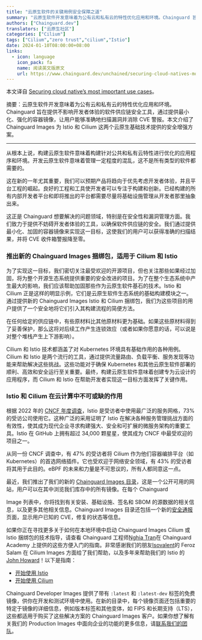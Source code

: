 ```yaml
---
title: "云原生软件的关键用例安全保障之道"
summary: "云原生软件开发意味着为公有云和私有云的特性优化应用和环境。Chainguard 旨在提供不影响开发者体验的软件供应链安全工具，通过提供最小化、强化的容器镜像，让用户能够准确地扫描漏洞并消除 CVE 警报。本文介绍了 Chainguard Images 为 Istio 和 Cilium 这两个云原生基础技术提供的安全增强方案。"
authors: ["Chainguard.dev"]
translators: ["云原生社区"]
categories: ["Cilium"]
tags: ["Cilium","zero trust","cilium","Istio"]
date: 2024-01-10T08:00:00+08:00
links:
  - icon: language
    icon_pack: fa
    name: 阅读英文版原文
    url: https://www.chainguard.dev/unchained/securing-cloud-natives-most-important-use-cases
---
```


本文译自 [Securing cloud native’s most important use cases](https://www.chainguard.dev/unchained/securing-cloud-natives-most-important-use-cases)。

摘要：云原生软件开发意味着为公有云和私有云的特性优化应用和环境。Chainguard 旨在提供不影响开发者体验的软件供应链安全工具，通过提供最小化、强化的容器镜像，让用户能够准确地扫描漏洞并消除 CVE 警报。本文介绍了 Chainguard Images 为 Istio 和 Cilium 这两个云原生基础技术提供的安全增强方案。

---

从根本上说，构建云原生软件意味着构建针对公共和私有云特性进行优化的应用程序和环境。开发云原生软件意味着管理一定程度的混乱，这不是所有类型的软件都需要的。

这在新的一年尤其重要，我们可以预期产品将趋向于优先考虑开发者体验，并且平台工程的崛起。良好的工程和工具使开发者可以专注于构建和创新。已经构建的所有内部开发者平台和即将推出的平台都需要尽量将基础设施管理从开发者那里抽象出来。

这正是 Chainguard 想要解决的问题领域，特别是在安全性和漏洞管理方面。我们致力于提供不妨碍开发者体验的工具，以确保软件供应链的安全。我们通过提供最小化、加固的容器镜像来实现这一目标，这使我们的用户可以获得准确的扫描结果，并将 CVE 收件箱警报降至零。

### 推出新的 Chainguard Images 捆绑包，适用于 Cilium 和 Istio

为了实现这一目标，我们密切关注最受欢迎的开源项目，但也关注那些如果经过加固，将为整个开源生态系统提供重要的安全改进的项目。为了在整个生态系统中产生最大的影响，我们应该帮助加固那些作为云原生软件基石的技术。Istio 和 Cilium 正是这样的明显示例，它们是云原生软件生态系统的基础构建模块之一。通过提供新的 Chainguard Images Istio 和 Cilium 捆绑包，我们为这些项目的用户提供了一个安全地将它们引入其构建流程的简便方法。

在任何给定的供应链中，有些原材料比其他原材料更为基础。如果这些原材料得到了妥善保护，那么这将对后续工作产生连锁效应（或者如果你愿意的话，可以说是对整个堆栈产生上下游影响）。

Cilium 和 Istio 技术都涵盖了对 Kubernetes 环境具有基础作用的各种用例。Cilium 和 Istio 是两个流行的工具，通过提供流量路由、负载平衡、服务发现等功能来帮助解决这些挑战。这些功能对于确保 Kubernetes 和其他云原生软件部署的顺利、高效和安全运行至关重要。最终，构建云原生软件意味着创建专为云设计的应用程序，而 Cilium 和 Istio 在帮助开发者实现这一目标方面发挥了关键作用。

### Istio 和 Cilium 在云计算中不可或缺的作用

根据 2022 年的 [CNCF 年度调查](https://www.cncf.io/reports/cncf-annual-survey-2022/)，Istio 是受访者中使用最广泛的服务网格，73% 的受访公司使用它。这种广泛的采用证明了 Istio 在解决各种服务管理挑战方面的有效性，使其成为现代企业寻求构建强大、安全和可扩展的微服务架构的重要工具。Istio 在 GitHub 上拥有超过 34,000 颗星星，使其成为 CNCF 中最受欢迎的项目之一。

从同一份 CNCF 调查中，有 47% 的受访者将 Cilium 作为他们容器编排平台（如 Kubernetes）的首选网络插件。它也受欢迎于网络安全领域，有 43% 的受访者将其用于此目的。eBPF 的未来和力量是不可思议的，所有人都同意这一点。

最近，我们推出了我们的新的 [Chainguard Images 目录](https://images.chainguard.dev/)，这是一个公开可用的网站，用户可以在其中浏览我们库存中的所有镜像。在每个 Chainguard

 Image 列表中，你将找到有关安装、基础设施、签名和 SBOM 的源数据的相关信息，以及更多其他相关信息。Chainguard Images 目录还包括一个新的[安全通报](https://images.chainguard.dev/security)页面，显示用户已知的 CVE，修复的状态等信息。

如果你正在寻找更多关于如何在本地环境中启动 Chainguard Images Cilium 或 Istio 捆绑包的技术指导，请查看 Chainguard 工程师[Nghia Tran](https://www.linkedin.com/in/tcnghia/)在 Chainguard Academy 上提供的这些方便入门的指南。非常感谢我们的朋友[Isovalent](https://www.linkedin.com/in/feroz-salam-372a4113/)的 Feroz Salam 在 Cilium Images 方面给了我们帮助，以及多年来帮助我们的 Istio 的[John Howard](https://www.linkedin.com/in/-johnhoward/)！以下是指南：

- [开始使用 Istio](https://edu.chainguard.dev/chainguard/chainguard-images/getting-started/getting-started-istio/)
- [开始使用 Cilium](https://edu.chainguard.dev/chainguard/chainguard-images/getting-started/getting-started-cilium/)

Chainguard Developer Images 提供了带有 `:latest` 和 `:latest-dev` 标签的免费镜像，供你在开发和测试环境中使用。在新的目录中，每个镜像页面还包括重要的特定于镜像的详细信息，例如版本标签和其他变体，如 FIPS 和长期支持（LTS），这些都适用于购买了这些解决方案的 Chainguard Images 客户。如果你想了解有关我们的 Production Images 中面向企业的功能的更多信息，请[联系我们的团队](https://www.chainguard.dev/contact)。